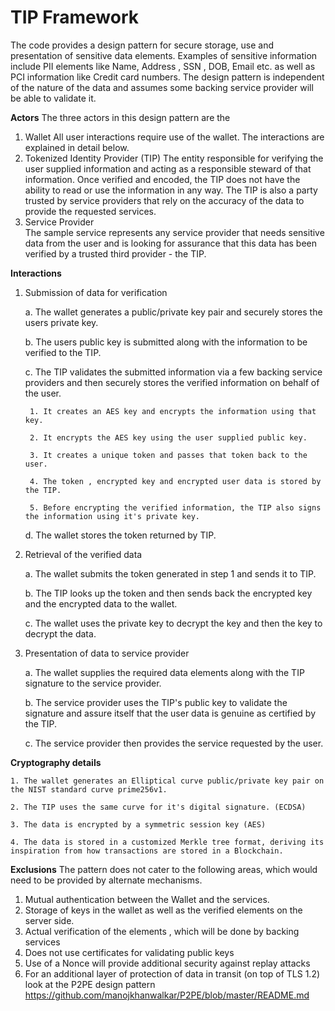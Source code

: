 # **TIP Framework**

The code provides a design pattern for secure storage, use and presentation of sensitive data elements. Examples of sensitive information include PII elements like Name, Address , SSN , DOB, Email etc. as well as PCI information like Credit card numbers. 
The design pattern is independent of the nature of the data and assumes some backing service provider will be able to validate it. 

**Actors**
The three actors in this design pattern are the 
1. Wallet 
All user interactions require use of the wallet. The interactions are explained in detail below. 
2. Tokenized Identity Provider (TIP)
The entity responsible for verifying the user supplied information and acting as a responsible steward of that information. Once verified and encoded, the TIP does not have the ability to read or use the information in any way.
The TIP is also a party trusted by service providers that rely on the accuracy of the data to provide the requested services. 
3. Service Provider  
The sample service represents any service provider that needs sensitive data from the user and is looking for assurance that this data has been verified by a trusted third provider - the TIP.

**Interactions**

1. Submission of data for verification 

    a. The wallet generates a public/private key pair and securely stores the users private key. 
    
    b. The users public key is submitted along with the information to be verified to the TIP. 
    
    c. The TIP validates the submitted information via a few backing service providers and then securely stores the verified information on behalf of the user. 
        
        1. It creates an AES key and encrypts the information using that key.
        
        2. It encrypts the AES key using the user supplied public key. 
        
        3. It creates a unique token and passes that token back to the user.
        
        4. The token , encrypted key and encrypted user data is stored by the TIP. 
        
        5. Before encrypting the verified information, the TIP also signs the information using it's private key. 
        
    d.  The wallet stores the token returned by TIP.    

2. Retrieval of the verified data 

    a. The wallet submits the token generated in step 1 and sends it to TIP.
    
    b. The TIP looks up the token and then sends back the encrypted key and the encrypted data to the wallet. 
    
    c. The wallet uses the private key to decrypt the key and then the key to decrypt the data. 
 
3. Presentation of data to service provider 

    a. The wallet supplies the required data elements along with the TIP signature to the service provider. 
    
    b. The service provider uses the TIP's public key to validate the signature and assure itself that the user data is genuine as certified by the TIP. 
    
    c. The service provider then provides the service requested by the user.

**Cryptography details**

    1. The wallet generates an Elliptical curve public/private key pair on the NIST standard curve prime256v1. 
    
    2. The TIP uses the same curve for it's digital signature. (ECDSA)
    
    3. The data is encrypted by a symmetric session key (AES) 
    
    4. The data is stored in a customized Merkle tree format, deriving its inspiration from how transactions are stored in a Blockchain. 

**Exclusions**
The pattern does not cater to the following areas, which would need to be provided by alternate mechanisms.
1. Mutual authentication between the Wallet and the services.
2. Storage of keys in the wallet as well as the verified elements on the server side.  
3. Actual verification of the elements , which will be done by backing services
4. Does not use certificates for validating public keys
5. Use of a Nonce will provide additional security against replay attacks
6. For an additional layer of protection of data in transit (on top of TLS 1.2) look at the P2PE design pattern https://github.com/manojkhanwalkar/P2PE/blob/master/README.md

